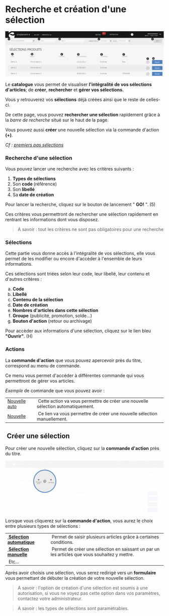 # Recherche et création d'une sélection


![index-screenshotciappsimplementecom20150810141254](images/index-screenshotciappsimplementecom20150810141254.png)


<p>Le <strong>catalogue</strong> vous permet de visualiser <strong>l'int&eacute;gralit&eacute; de vos s&eacute;lections d'articles</strong>; de <strong>cr&eacute;er</strong>, <strong>rechercher</strong> et <strong>g&eacute;rer vos s&eacute;lections.</strong></p>
<p>Vous y retrouverez vos <strong>s&eacute;lections</strong> d&eacute;j&agrave; cr&eacute;&eacute;es ainsi que le reste de celles-ci.</p>
<p>De cette page, vous pouvez <strong>rechercher une s&eacute;lection</strong> rapidement gr&acirc;ce &agrave; la <em>barre de recherche</em> situ&eacute; sur le haut de la page.</p>
<p>Vous pouvez aussi <strong>cr&eacute;er</strong> une nouvelle s&eacute;lection via la commande d'action <strong>(+)</strong>.</p>
<p><em>Cf : <a href="/fr-fr/start/default.html">premiers pas s&eacute;lections</a></em></p>
<h3>Recherche d'une s&eacute;lection</h3>
<p>Vous pouvez lancer une recherche avec les crit&egrave;res suivants :</p>
<ol>
<li><strong>Types de s&eacute;lections</strong></li>
<li>Son<strong> code&nbsp;</strong>(r&eacute;f&eacute;rence)</li>
<li>Son<strong> libell&eacute; </strong></li>
<li>Sa<strong> date de cr&eacute;ation </strong></li>
</ol>
<p>Pour lancer la recherche, cliquez sur le bouton de lancement " <strong>GO!</strong> ". (5)</p>
<p>Ces crit&egrave;res vous permettront de rechercher une s&eacute;lection rapidement en rentrant les informations dont vous disposez.</p>
<blockquote>
<p>A savoir : tout les crit&egrave;res ne sont pas obligatoires pour une recherche</p>
</blockquote>
<h3>S&eacute;lections</h3>
<p>Cette partie vous donne acc&egrave;s &agrave; l'int&eacute;gralit&eacute; de vos s&eacute;lections, elle vous permet de les modifier ou encore d'acc&egrave;der &agrave; l'ensemble de leurs informations.</p>
<p>Ces s&eacute;lections sont tri&eacute;es selon leur code, leur libell&eacute;, leur contenu et d'autres crit&egrave;res :</p>
<ol type="a">
<li><strong>Code </strong></li>
<li><strong>Libell&eacute; </strong></li>
<li><strong>Contenu de la s&eacute;lection </strong></li>
<li><strong>Date de cr&eacute;ation</strong></li>
<li><strong>Nombres d'articles dans cette s&eacute;lection</strong></li>
<li><strong>Groupe</strong> (publicit&eacute;, promotion, solde...)</li>
<li><strong>Bouton d'action</strong> (retour ou archivage)</li>
</ol>
<p>Pour acc&egrave;der aux informations d'une s&eacute;lection, cliquez sur le lien bleu<strong> "Ouvrir"</strong>. (H)</p>
<h3>Actions</h3>
<p>La&nbsp;<strong>commande d'action</strong>&nbsp;que vous pouvez apercevoir pr&egrave;s du titre, correspond au menu de commande.</p>
<p>Ce menu vous permet d'acc&eacute;der &agrave; diff&eacute;rentes commande qui vous permettront de g&eacute;rer vos articles.</p>
<p><em>Exemple</em> de commande que vous pouvez avoir :</p>
<table>
<tbody>
<tr>
<td><a href="/fr-fr/office/gestion-commerciale/catalogue/selections/Edit.html">Nouvelle auto</a></td>
<td>&nbsp;Cette action va vous permettre de cr&eacute;er une nouvelle s&eacute;lection automatiquement.</td>
</tr>
<tr>
<td><a href="/fr-fr/office/gestion-commerciale/catalogue/selections/selectionmanuelle.html">Nouvelle</a></td>
<td>&nbsp;Ce lien va vous permettre de cr&eacute;er une nouvelle s&eacute;lection manuellement.</td>
</tr>
</tbody>
</table>
<h2>&nbsp;Cr&eacute;er une s&eacute;lection</h2>
<p>Pour cr&eacute;er une nouvelle s&eacute;lection, cliquez sur la&nbsp;<strong>commande d'action</strong>&nbsp;pr&egrave;s du titre.</p>


![index-creruneslection1](images/index-creruneslection1.png)


<p>Lorsque vous cliquerez sur la&nbsp;<strong>commande d'action</strong>, vous aurez le choix entre plusieurs types de s&eacute;lections :</p>
<table>
<tbody>
<tr>
<td><a title="S&eacute;lection automatique" href="/fr-fr/office/gestion-commerciale/catalogue/selections/Edit.html">&nbsp;<strong>S&eacute;lection automatique</strong></a></td>
<td>&nbsp;Permet de saisir plusieurs articles gr&acirc;ce &agrave; certaines conditions.</td>
</tr>
<tr>
<td><a title="S&eacute;lection manuelle" href="/fr-fr/office/gestion-commerciale/catalogue/selections/selectionmanuelle.html"><strong>&nbsp;S&eacute;lection manuelle</strong></a></td>
<td>&nbsp;Permet de cr&eacute;er une s&eacute;lection en saissant un par un les articles que vous souhaitez y mettre.</td>
</tr>
<tr>
<td>&nbsp;Etc...</td>
<td>&nbsp;</td>
</tr>
</tbody>
</table>
<p>Apr&egrave;s avoir choisis une s&eacute;lection, vous serez redirig&eacute; vers un <strong>formulaire</strong> vous permettant de d&eacute;buter la cr&eacute;ation de votre nouvelle s&eacute;lection.</p>
<blockquote>
<p>A savoir : l'option de cr&eacute;ation d'une s&eacute;lection est soumis &agrave; une autorisation, si vous ne voyez pas cette option dans vos param&egrave;tres, contactez votre administrateur.</p>
</blockquote>
<blockquote>
<p>A savoir : les types de s&eacute;lections sont param&egrave;trables.</p>
</blockquote>

